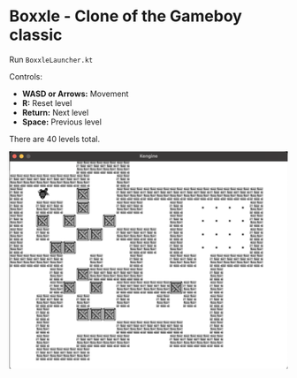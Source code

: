# Boxxle - Clone of the Gameboy classic

Run `BoxxleLauncher.kt`

Controls:
- **WASD or Arrows:** Movement
- **R:** Reset level
- **Return:** Next level
- **Space:** Previous level

There are 40 levels total.

<img src="https://raw.githubusercontent.com/kennycason/kengine/refs/heads/main/boxxle/screenshot.png" />
